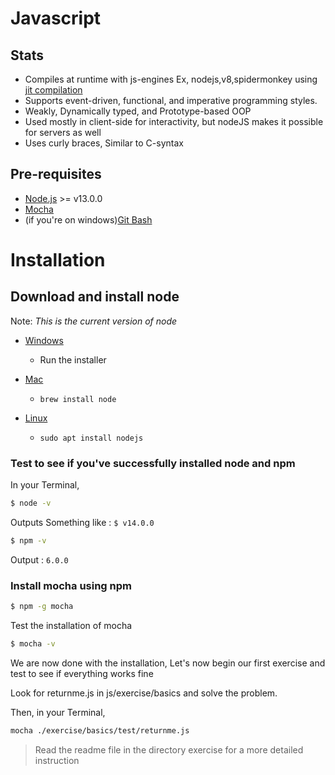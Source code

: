 # Javascript

## Stats

- Compiles at runtime with js-engines Ex, nodejs,v8,spidermonkey using [jit compilation](https://en.wikipedia.org/wiki/Just-in-time_compilation)
- Supports event-driven, functional, and imperative programming styles.
- Weakly, Dynamically typed, and Prototype-based OOP
- Used mostly in client-side for interactivity, but nodeJS makes it possible for servers as well
- Uses curly braces, Similar to C-syntax

## Pre-requisites

- [Node.js](https:nodejs.org) >= v13.0.0
- [Mocha](https://mochajs.org)
- (if you're on windows)[Git Bash](https://git-scm.com/download/win)

# Installation

## Download and install node

Note: _This is the current version of node_

- [Windows](https://nodejs.org/dist/v14.4.0/node-v14.4.0-x64.msi)
  - Run the installer

- [Mac](https://nodejs.org/dist/v14.4.0/node-v14.4.0.pkg)
  - `brew install node`

- [Linux](https://nodejs.org/dist/v14.4.0/node-v14.4.0-linux-x64.tar.xz)
  - `sudo apt install nodejs`

### Test to see if you've successfully installed node and npm

In your Terminal,

```bash
$ node -v
```

Outputs Something like : `$ v14.0.0`

```bash
$ npm -v
```

Output : `6.0.0`

### Install mocha using npm

```bash
$ npm -g mocha
```

Test the installation of mocha

```bash
$ mocha -v
```

We are now done with the installation,
Let's now begin our first exercise and test to see if everything works fine

Look for returnme.js in js/exercise/basics
and solve the problem.

Then, in your Terminal,

```bash
mocha ./exercise/basics/test/returnme.js
```

> Read the readme file in the directory exercise for a more detailed instruction
